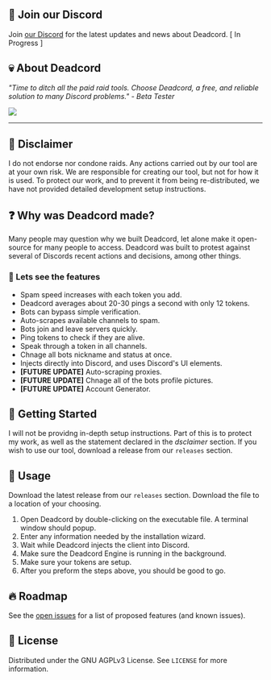 ## 💬 Join our Discord
Join [our Discord](https://discord.gg/9N6AUVDZ) for the latest updates and news about Deadcord. [ In Progress ]

## 💀 About Deadcord
*"Time to ditch all the paid raid tools. Choose Deadcord, a free, and reliable solution to many Discord problems." - Beta Tester* 

<img align="center" src = "https://github.com/Galaxzy345/Deadcord/blob/main/deadcord_screenshot.png?raw=true"/>

---

## 🚨 Disclaimer
I do not endorse nor condone raids. Any actions carried out by our tool are at your own risk. We are responsible for creating our tool, but not for how it is used.
To protect our work, and to prevent it from being re-distributed, we have not provided detailed development setup instructions.

## ❓ Why was Deadcord made?
Many people may question why we built Deadcord, let alone make it open-source for many people to access. Deadcord was built to protest against several of Discords recent actions and decisions, among other things.

### 🚀 Lets see the features
* Spam speed increases with each token you add.
* Deadcord averages about 20-30 pings a second with only 12 tokens.
* Bots can bypass simple verification.
* Auto-scrapes available channels to spam.
* Bots join and leave servers quickly. 
* Ping tokens to check if they are alive.
* Speak through a token in all channels.
* Chnage all bots nickname and status at once.
* Injects directly into Discord, and uses Discord's UI elements.
* **[FUTURE UPDATE]** Auto-scraping proxies.
* **[FUTURE UPDATE]** Chnage all of the bots profile pictures.
* **[FUTURE UPDATE]** Account Generator.

## 🏁 Getting Started

I will not be providng in-depth setup instructions. Part of this is to protect my work, as well as the statement declared in the *dsclaimer* section. If you wish to use our tool, download a release from our `releases` section.

## 🧰 Usage

Download the latest release from our `releases` section. Download the file to a location of your choosing.

1. Open Deadcord by double-clicking on the executable file. A terminal window should popup.
2. Enter any information needed by the installation wizard. 
3. Wait while Deadcord injects the client into Discord.
4. Make sure the Deadcord Engine is running in the background.
5. Make sure your tokens are setup.
6. After you preform the steps above, you should be good to go. 

## 🔥 Roadmap

See the [open issues]() for a list of proposed features (and known issues).

## 📜 License

Distributed under the GNU AGPLv3 License. See `LICENSE` for more information.
